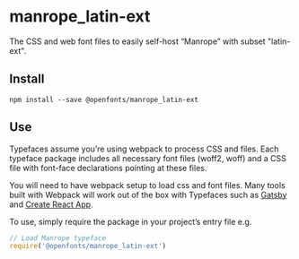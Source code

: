 
# manrope_latin-ext

The CSS and web font files to easily self-host “Manrope” with subset "latin-ext".

## Install

`npm install --save @openfonts/manrope_latin-ext`

## Use

Typefaces assume you’re using webpack to process CSS and files. Each typeface
package includes all necessary font files (woff2, woff) and a CSS file with
font-face declarations pointing at these files.

You will need to have webpack setup to load css and font files. Many tools built
with Webpack will work out of the box with Typefaces such as [Gatsby](https://github.com/gatsbyjs/gatsby)
and [Create React App](https://github.com/facebookincubator/create-react-app).

To use, simply require the package in your project’s entry file e.g.

```javascript
// Load Manrope typeface
require('@openfonts/manrope_latin-ext')
```
